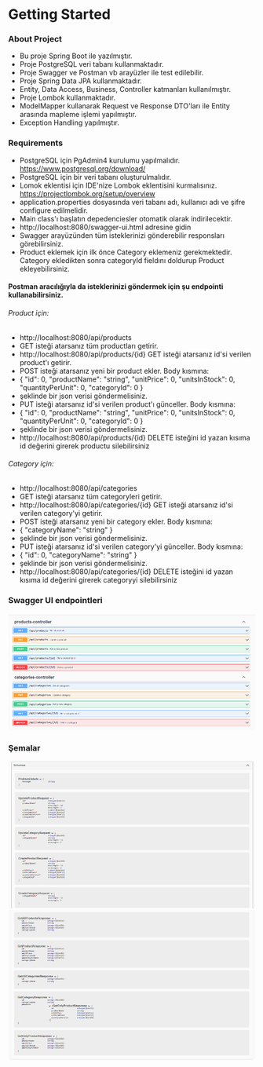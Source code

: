 # Getting Started
### About Project
- Bu proje Spring Boot ile yazılmıştır.
- Proje PostgreSQL veri tabanı kullanmaktadır.
- Proje Swagger ve Postman vb arayüzler ile test edilebilir.
- Proje Spring Data JPA kullanmaktadır.
- Entity, Data Access, Business, Controller katmanları kullanılmıştır.
- Proje Lombok kullanmaktadır.
- ModelMapper kullanarak Request ve Response DTO'ları ile Entity arasında mapleme işlemi yapılmıştır.
- Exception Handling yapılmıştır.

### Requirements
- PostgreSQL için PgAdmin4 kurulumu yapılmalıdır. https://www.postgresql.org/download/
- PostgreSQL için bir veri tabanı oluşturulmalıdır.
- Lomok eklentisi için IDE'nize Lombok eklentisini kurmalısınız. https://projectlombok.org/setup/overview
- application.properties dosyasında veri tabanı adı, kullanıcı adı ve şifre configure edilmelidir. 
- Main class'ı başlatın depedenciesler otomatik olarak indirilecektir. 
- http://localhost:8080/swagger-ui.html adresine gidin
- Swagger arayüzünden tüm isteklerinizi gönderebilir responsları görebilirsiniz.
- Product eklemek için ilk önce Category eklemeniz gerekmektedir. Category ekledikten sonra categoryId fieldını doldurup Product ekleyebilirsiniz.
#### Postman aracılığıyla da isteklerinizi göndermek için şu endpointi kullanabilirsiniz. 
###### Product için:
- http://localhost:8080/api/products 
- GET isteği atarsanız tüm productları getirir.
- http://localhost:8080/api/products/{id} GET isteği atarsanız id'si verilen product'ı getirir.
- POST isteği atarsanız yeni bir product ekler. Body kısmına:
- {
  "id": 0,
  "productName": "string",
  "unitPrice": 0,
  "unitsInStock": 0,
  "quantityPerUnit": 0,
  "categoryId": 0
  }
- şeklinde bir json verisi göndermelisiniz.
- PUT isteği atarsanız id'si verilen product'ı günceller. Body kısmına:
- {
  "id": 0,
  "productName": "string",
  "unitPrice": 0,
  "unitsInStock": 0,
  "quantityPerUnit": 0,
  "categoryId": 0
  }
- şeklinde bir json verisi göndermelisiniz.
- http://localhost:8080/api/products/{id} DELETE isteğini id yazan kısıma id değerini girerek productu silebilirsiniz 
###### Category için:
- http://localhost:8080/api/categories
- GET isteği atarsanız tüm categoryleri getirir.
- http://localhost:8080/api/categories/{id} GET isteği atarsanız id'si verilen category'yi getirir.
- POST isteği atarsanız yeni bir category ekler. Body kısmına:
- {
  "categoryName": "string"
  }
- şeklinde bir json verisi göndermelisiniz.
- PUT isteği atarsanız id'si verilen category'yi günceller. Body kısmına:
- {
  "id": 0,
  "categoryName": "string"
  }
- şeklinde bir json verisi göndermelisiniz.
- http://localhost:8080/api/categories/{id} DELETE isteğini id yazan kısıma id değerini girerek categoryyi silebilirsiniz
    
### Swagger UI endpointleri
![img_4.png](img_4.png)

### Şemalar
![img_5.png](img_5.png)
![img_6.png](img_6.png)
